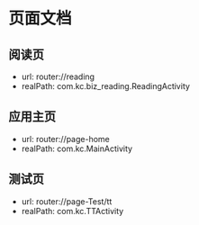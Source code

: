 # 页面文档

## 阅读页 
- url: router://reading 
- realPath: com.kc.biz_reading.ReadingActivity 

## 应用主页 
- url: router://page-home 
- realPath: com.kc.MainActivity 

## 测试页 
- url: router://page-Test/tt 
- realPath: com.kc.TTActivity 

